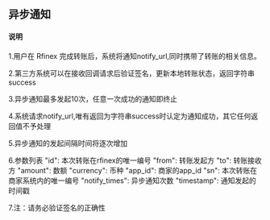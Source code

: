 ## 异步通知
#### 说明
1.用户在 Rfinex 完成转账后，系统将通知notify_url,同时携带了转账的相关信息。

2.第三方系统可以在接收回调请求后验证签名，更新本地转账状态，返回字符串 success

3.异步通知最多发起10次，任意一次成功的通知即终止

4.系统请求notify_url,唯有返回为字符串success时认定为通知成功，其它任何返回值不予处理

5.异步通知的发起间隔时间将逐次增加

6.参数列表
			"id":           本次转账在rfinex的唯一编号
			"from":         转账发起方
			"to":           转账接收方
			"amount":       数额
			"currency":     币种
			"app_id":       商家的app_id
			"sn":           本次转账在商家系统内的唯一编号
			"notify_times": 异步通知次数
			"timestamp":    通知发起的时间戳

7.注：请务必验证签名的正确性